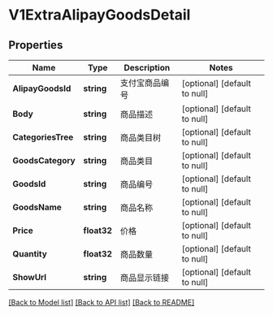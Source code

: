 # V1ExtraAlipayGoodsDetail

## Properties
Name | Type | Description | Notes
------------ | ------------- | ------------- | -------------
**AlipayGoodsId** | **string** | 支付宝商品编号 | [optional] [default to null]
**Body** | **string** | 商品描述 | [optional] [default to null]
**CategoriesTree** | **string** | 商品类目树 | [optional] [default to null]
**GoodsCategory** | **string** | 商品类目 | [optional] [default to null]
**GoodsId** | **string** | 商品编号 | [optional] [default to null]
**GoodsName** | **string** | 商品名称 | [optional] [default to null]
**Price** | **float32** | 价格 | [optional] [default to null]
**Quantity** | **float32** | 商品数量 | [optional] [default to null]
**ShowUrl** | **string** | 商品显示链接 | [optional] [default to null]

[[Back to Model list]](../README.md#documentation-for-models) [[Back to API list]](../README.md#documentation-for-api-endpoints) [[Back to README]](../README.md)


